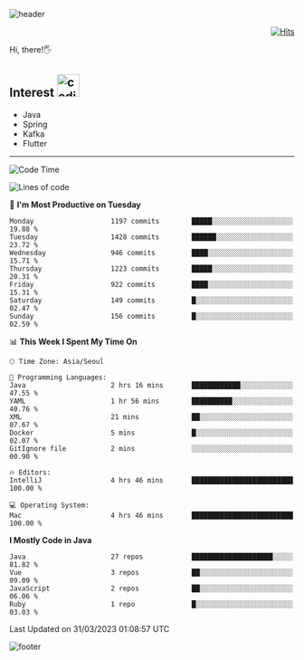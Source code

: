 ![header](https://capsule-render.vercel.app/api?type=soft&color=gradient&text=%20%20Jeff%20%20&fontAlign=30&fontSize=30&textBg=true&desc=Backend%20Developer&descAlign=60&descAlignY=50&&descSize=30)

<div align=right>
  
[![Hits](https://hits.seeyoufarm.com/api/count/incr/badge.svg?url=https%3A%2F%2Fgithub.com%2Fjeff-seyong)](https://hits.seeyoufarm.com)

</div>


Hi, there!🖐

## Interest <img src="https://media.giphy.com/media/bx3Cvt88j7PtM4SOaS/giphy.gif" alt="coding" width="40px" />

- Java
- Spring
- Kafka
- Flutter

---

<!--START_SECTION:waka-->
![Code Time](http://img.shields.io/badge/Code%20Time-393%20hrs-blue)

![Lines of code](https://img.shields.io/badge/From%20Hello%20World%20I%27ve%20Written-653.5%20thousand%20lines%20of%20code-blue)

📅 **I'm Most Productive on Tuesday** 

```text
Monday                   1197 commits        █████░░░░░░░░░░░░░░░░░░░░   19.88 % 
Tuesday                  1428 commits        ██████░░░░░░░░░░░░░░░░░░░   23.72 % 
Wednesday                946 commits         ████░░░░░░░░░░░░░░░░░░░░░   15.71 % 
Thursday                 1223 commits        █████░░░░░░░░░░░░░░░░░░░░   20.31 % 
Friday                   922 commits         ████░░░░░░░░░░░░░░░░░░░░░   15.31 % 
Saturday                 149 commits         █░░░░░░░░░░░░░░░░░░░░░░░░   02.47 % 
Sunday                   156 commits         █░░░░░░░░░░░░░░░░░░░░░░░░   02.59 % 
```


📊 **This Week I Spent My Time On** 

```text
🕑︎ Time Zone: Asia/Seoul

💬 Programming Languages: 
Java                     2 hrs 16 mins       ████████████░░░░░░░░░░░░░   47.55 % 
YAML                     1 hr 56 mins        ██████████░░░░░░░░░░░░░░░   40.76 % 
XML                      21 mins             ██░░░░░░░░░░░░░░░░░░░░░░░   07.67 % 
Docker                   5 mins              █░░░░░░░░░░░░░░░░░░░░░░░░   02.07 % 
GitIgnore file           2 mins              ░░░░░░░░░░░░░░░░░░░░░░░░░   00.90 % 

🔥 Editors: 
IntelliJ                 4 hrs 46 mins       █████████████████████████   100.00 % 

💻 Operating System: 
Mac                      4 hrs 46 mins       █████████████████████████   100.00 % 
```

**I Mostly Code in Java** 

```text
Java                     27 repos            ████████████████████░░░░░   81.82 % 
Vue                      3 repos             ██░░░░░░░░░░░░░░░░░░░░░░░   09.09 % 
JavaScript               2 repos             ██░░░░░░░░░░░░░░░░░░░░░░░   06.06 % 
Ruby                     1 repo              █░░░░░░░░░░░░░░░░░░░░░░░░   03.03 % 
```




 Last Updated on 31/03/2023 01:08:57 UTC
<!--END_SECTION:waka-->

<!--

<div align=center>
  
[![Gmail Badge](https://img.shields.io/badge/Gmail-d14836?style=flat&logo=Gmail&logoColor=white&link=mailto:sedragon.kim@gmail.com)](mailto:sedragon.kim@gmail.com) 

</div>

-->


![footer](https://capsule-render.vercel.app/api?type=waving&color=gradient&height=300&section=footer&animation=twinkling&reversal=true)
